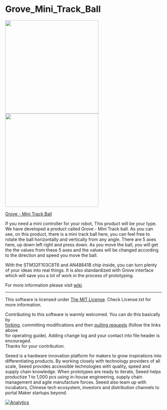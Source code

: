 # Grove_Mini_Track_Ball

<img src=https://statics3.seeedstudio.com/images/product/101020091%203.jpg width=300><img src=https://statics3.seeedstudio.com/product/101020091%203_02.jpg width=300>

[Grove - Mini Track Ball](https://www.seeedstudio.com/Grove-Mini-Track-Ball-p-2586.html)


If you need a mini controller for your robot, This product will be your type. We have developed a product called Grove - Mini Track ball. As you can see, on this product, there is a mini track ball here, you can feel free to rotate the ball horizontally and vertically from any angle. There are 5 axes here, up down left right and press down. As you move the ball, you will get the the values from these 5 axes and the values will be changed according to the direction and speed you move the ball.



With the STM32F103C8T6 and AN48841B chip inside, you can turn plenty of your ideas into real things. It is also standardized with Grove interface which will save you a lot of work in the process of prototyping.

For more information please visit [wiki](http://wiki.seeedstudio.com/Grove-Mini_Track_Ball/).

------
This software is licensed under [The MIT License](http://opensource.org/licenses/mit-license.php). Check License.txt for more information.<br>

Contributing to this software is warmly welcomed. You can do this basically by<br>
[forking](https://help.github.com/articles/fork-a-repo), committing modifications and then [pulling requests](https://help.github.com/articles/using-pull-requests) (follow the links above<br>
for operating guide). Adding change log and your contact into file header is encouraged.<br>
Thanks for your contribution.

Seeed is a hardware innovation platform for makers to grow inspirations into differentiating products. By working closely with technology providers of all scale, Seeed provides accessible technologies with quality, speed and supply chain knowledge. When prototypes are ready to iterate, Seeed helps productize 1 to 1,000 pcs using in-house engineering, supply chain management and agile manufacture forces. Seeed also team up with incubators, Chinese tech ecosystem, investors and distribution channels to portal Maker startups beyond.




[![Analytics](https://ga-beacon.appspot.com/UA-46589105-3/Grove_Mini_Track_Ball)](https://github.com/igrigorik/ga-beacon)



